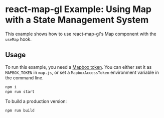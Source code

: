 # react-map-gl Example: Using Map with a State Management System

This example shows how to use react-map-gl's Map component with the `useMap` hook.

## Usage

To run this example, you need a [Mapbox token](http://visgl.github.io/react-map-gl/docs/get-started/mapbox-tokens). You can either set it as `MAPBOX_TOKEN` in `map.js`, or set a `MapboxAccessToken` environment variable in the command line.

```bash
npm i
npm run start
```

To build a production version:

```bash
npm run build
```

